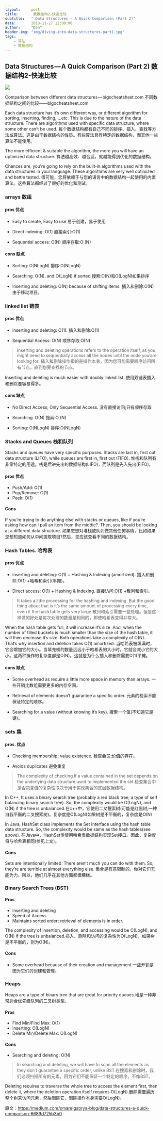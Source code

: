 ```yaml
---
layout:     post
title:       数据结构2-快速比较
subtitle:   " Data Structures — A Quick Comparison (Part 2)"
date:       2018-11-27 12:00:00
author:     "Dan"
header-img: "img/diving-into-data-structures-part1.jpg"
tags:
    - 算法
    - 数据结构
---
```




## Data Structures — A Quick Comparison (Part 2)  数据结构2-快速比较

![](/img/15432264488137.jpg)

Comparison between different data structures — bigocheatsheet.com
不同数据结构之间的比较——bigocheatsheet.com

Each data structure has it’s own different way, or different algorithm for sorting, inserting, finding, …etc. This is due to the nature of the data structure. There are algorithms used with specific data structure, where some other can’t be used.
每个数据结构都有自己不同的排序、插入、查找等方法或算法。这是由于数据结构的性质。有些算法具有特定的数据结构，而其他一些算法不能使用。

The more efficient & suitable the algorithm, the more you will have an optimized data structure.
算法越高效、越合适，就越能得到优化的数据结构。

Chances are, you’re going to rely on the built-in algorithms used with the data structures in your language. These algorithms are very well optimized and battle tested.
很可能，您将依赖于与您的语言中的数据结构一起使用的内置算法。这些算法都经过了很好的优化和测试。

### arrays 数组

#### pros 优点

* Easy to create, Easy to use 易于创建，易于使用

* Direct indexing: O(1)  直接索引:O(1)

* Sequential access: O(N)  顺序存取:O (N)

#### cons 缺点

* Sorting: O(NLogN) 排序:O(NLogN)

* Searching: O(N), and O(LogN) if sorted 搜索:O(N)和O(LogN)如果排序

* Inserting and deleting: O(N) because of shifting items.  插入和删除:O(N)由于移动项目。

### linked list 链表

#### pros 优点

* Inserting and deleting: O(1). 插入和删除:O(1)

* Sequential Access: O(N)  顺序存取:O(N)


> Inserting and deleting operations refers to the operation itself, as you might need to sequentially access all the nodes until the node you’are looking for. 插入和删除操作指的是操作本身，因为您可能需要顺序访问所有节点，直到您要查找的节点。
> 
  Inserting and deleting is much easier with doubly linked list. 使用双链表插入和删除要容易得多。

#### cons 缺点

* No Direct Access; Only Sequential Access. 没有直接访问;只有顺序存取

* Searching: O(N) 搜索:O (N)

* Sorting: O(NLogN) 排序:O(NLogN)

### Stacks and Queues 栈和队列

Stacks and queues have very specific purposes. Stacks are last in, first out data structure (LIFO), while queues are first in, first out (FIFO).
堆栈和队列有非常特定的用途。栈是后进先出的数据结构(LIFO)，而队列是先入先出(FIFO)。

#### pros 优点

* Push/Add: O(1)
* Pop/Remove: O(1)
* Peek: O(1)

#### Cons
If you’re trying to do anything else with stacks or queues, like if you’re asking how can I pull an item from the middle?. Then, you should be looking at a different data structure.
如果您想对堆栈或队列做其他任何事情，比如如果您想知道如何从中间提取项目?然后，您应该查看不同的数据结构。

### Hash Tables. 哈希表

#### pros 优点

* Inserting and deleting: O(1) + Hashing & Indexing (amortized). 插入和删除:O(1) +哈希和索引(平摊)。

* Direct access: O(1) + Hashing & Indexing.   直接访问:O(1) +散列和索引。

> It takes a little processing for the hashing and indexing. But the good thing about that is it’s the same amount of processing every time, even if the hash table gets very large.散列和索引需要一些处理。但是这样做的好处是每次处理的数量是相同的，即使哈希表变得非常大。
> 
When the hash table gets full, it will increase it’s size. And, when the number of filled buckets is much smaller than the size of the hash table, it will then decrease it’s size. Both operations take a complexity of O(N). That’s why insertion and deletion takes O(1) amortized.
当哈希表被填满时，它会增加它的大小。当填充桶的数量远远小于哈希表的大小时，它就会减小它的大小。这两种操作的复杂度都是O(N)。这就是为什么插入和删除需要O(1)平摊。

#### cons  缺点

* Some overhead as require a little more space in memory than arrays. 一些开销比数组需要更多的内存空间。

* Retrieval of elements doesn’t guarantee a specific order. 元素的检索不能保证特定的顺序。

* Searching for a value (without knowing it’s key). 搜索一个值(不知道它是键)。

### sets 集

#### pros. 优点

* Checking membership; value existence. 检查会员;价值的存在。

* Avoids duplicates 避免重复

> The complexity of checking if a value contained in the set depends on the underlying data structure used to implemented the set.检查集合中是否包含值的复杂性取决于用于实现集合的底层数据结构。
> 
In C++, It uses a binary search tree (probably a red black tree; a type of self balancing binary search tree). So, the complexity would be O(LogN), and O(N) if the tree is unbalanced.在c++中，它使用二叉搜索树(可能是红黑树;一种自我平衡的二叉搜索树)。复杂度是O(LogN)如果树是不平衡的，复杂度是O(N)
>
In Java, HashSet class implements the Set Interface using the hash table data structure. So, the complexity would be same as the hash tables(see above).
在Java中，HashSet类使用哈希表数据结构实现Set接口。因此，复杂度将与哈希表相同(参见上文)。


#### Cons
Sets are intentionally limited. There aren’t much you can do with them. So, they’re are terrible at almost everything else.
集合是有意限制的。你对它们无能为力。所以，他们几乎在其他方面都很糟糕。

### Binary Search Trees (BST)
#### Pros

* Inserting and deleting
* Speed of Access
* Maintains sorted order; retrieval of elements is in order.

>
The complexity of insertion, deletion, and accessing would be O(LogN), and O(N) if the tree is unbalanced.插入、删除和访问的复杂性为O(LogN)，如果树是不平衡的，则为O(N)。

#### Cons
* Some overhead because of their creation and management.一些开销是因为它们的创建和管理。

### Heaps
Heaps are a type of binary tree that are great for priority queues.堆是一种非常适合优先级队列的二叉树类型。

#### Pros
* Find Min/Find Max: O(1)
* Inserting: O(LogN)
* Delete Min/Delete Max: O(LogN)

#### Cons
* Searching and deleting: O(N)

>In searching and deleting, we will have to scan all the elements as they don’t guarantee a specific order, unlike BST.在搜索和删除时，我们必须扫描所有的元素，因为它们不能保证一个特定的顺序，不像BST。
>
Deleting requires to traverse the whole tree to access the element first, then delete it, where the deletion operation itself requires O(LogN).删除需要遍历整个树来访问元素，然后删除它，删除操作本身需要O(LogN)。





原文：https://medium.com/omarelgabrys-blog/data-structures-a-quick-comparison-6689d725b3b0


